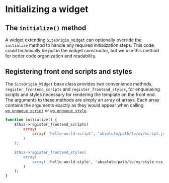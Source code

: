 # Initializing a widget

## The `initialize()` method
A widget extending `SiteOrigin_Widget` can optionally override the `initialize` method to handle any required initialization steps. This code could technically be put in the widget constructor, but we use this method for better code organization and readability.

## Registering front end scripts and styles
The `SiteOrigin_Widget` base class provides two convenience methods, `register_frontend_scripts` and `register_frontend_styles`, for enqueueing scripts and styles necessary for rendering the template on the front end. The arguments to these methods are simply an array of arrays. Each array contains the arguments exactly as they would appear when calling [`wp_enqueue_script`](https://codex.wordpress.org/Function_Reference/wp_enqueue_script) or [`wp_enqueue_style`](https://codex.wordpress.org/Function_Reference/wp_enqueue_style).

```php
function initialize() {
    $this->register_frontend_scripts(
        array(
            array( 'hello-world-script', 'absolute/path/to/my/script.js, array( 'jquery' ), '1.0' )
        )
    );
    
    $this->register_frontend_styles(
        array(
            array( 'hello-world-style', 'absolute/path/to/my/style.css, array(), '1.0' )
        )
    );
}
```
